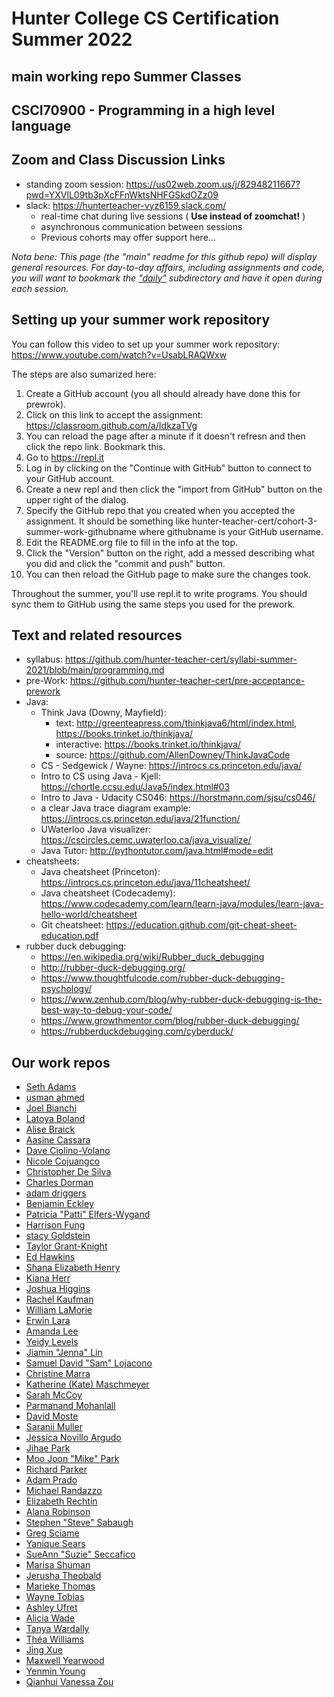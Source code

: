 # Hunter College CS Certification Summer 2022

## main working repo Summer Classes

## CSCI70900 - Programming in a high level language

## Zoom and Class Discussion Links
- standing zoom session: https://us02web.zoom.us/j/82948211667?pwd=YXVlL09tb3pXcFFnWktsNHFGSkdOZz09
- slack: https://hunterteacher-vyz6159.slack.com/
  - real-time chat during live sessions ( __Use instead of zoomchat!__ )
  - asynchronous communication between sessions
  - Previous cohorts may offer support here...

_Nota bene: This page (the "main" readme for this github repo) will display general resources. For day-to-day affairs, including assignments and code, you will want to bookmark the ["daily"](https://github.com/hunter-teacher-cert/csci70900-staging/tree/main/daily) subdirectory and have it open during each session._

## Setting up your summer work repository

You can follow this video to set up your summer work repository: https://www.youtube.com/watch?v=UsabLRAQWxw

The steps are also sumarized here:
1. Create a GitHub account (you all should already have done this for prewrok).
2. Click on this link to accept the assignment: https://classroom.github.com/a/IdkzaTVg
3. You can reload the page after a minute if it doesn't refresn and then click the repo link. Bookmark this.
4. Go to https://repl.it
5. Log in by clicking on the "Continue with GitHub" button to connect to your GitHub account.
6. Create a new repl and then click the "import from GitHub" button on    the upper right of the dialog.
7. Specify the GitHub repo that you created when you accepted the assignment. It should be something like hunter-teacher-cert/cohort-3-summer-work-githubname where githubname is your GitHub username.
8. Edit the README.org file to fill in the info at the top.
9. Click the "Version" button on the right, add a messed describing
   what you did and click the "commit and push" button.
10. You can then reload the GitHub page to make sure the changes took.

Throughout the summer, you'll use repl.it to write programs. You should sync them to GitHub using the same steps you used for the prework. 


## Text and related resources
- syllabus: https://github.com/hunter-teacher-cert/syllabi-summer-2021/blob/main/programming.md
- pre-Work: https://github.com/hunter-teacher-cert/pre-acceptance-prework
- Java:
  - Think Java (Downy, Mayfield):
    - text: http://greenteapress.com/thinkjava6/html/index.html, https://books.trinket.io/thinkjava/
    - interactive: https://books.trinket.io/thinkjava/
    - source: https://github.com/AllenDowney/ThinkJavaCode
  - CS - Sedgewick / Wayne: https://introcs.cs.princeton.edu/java/
  - Intro to CS using Java - Kjell: https://chortle.ccsu.edu/Java5/index.html#03
  - Intro to Java - Udacity CS046: https://horstmann.com/sjsu/cs046/
  - a clear Java trace diagram example: https://introcs.cs.princeton.edu/java/21function/
  - UWaterloo Java visualizer: https://cscircles.cemc.uwaterloo.ca/java_visualize/
  - Java Tutor: http://pythontutor.com/java.html#mode=edit
- cheatsheets:
  - Java cheatsheet (Princeton): https://introcs.cs.princeton.edu/java/11cheatsheet/
  - Java cheatsheet (Codecademy):  https://www.codecademy.com/learn/learn-java/modules/learn-java-hello-world/cheatsheet
  - Git cheatsheet: https://education.github.com/git-cheat-sheet-education.pdf
- rubber duck debugging:
  - https://en.wikipedia.org/wiki/Rubber_duck_debugging
  - http://rubber-duck-debugging.org/
  - https://www.thoughtfulcode.com/rubber-duck-debugging-psychology/
  - https://www.zenhub.com/blog/why-rubber-duck-debugging-is-the-best-way-to-debug-your-code/
  - https://www.growthmentor.com/blog/rubber-duck-debugging/
  - https://rubberduckdebugging.com/cyberduck/


## Our work repos

- [Seth Adams](NOTYET)
- [usman ahmed]()
- [Joel Bianchi](https://github.com/hunter-teacher-cert/cohort-3-summer-work-jabianchi)
- [Latoya Boland]()
- [Alise Braick](https://github.com/hunter-teacher-cert/cohort-3-summer-work-AliseBraick)
- [Aasine Cassara](https://github.com/hunter-teacher-cert/cohort-3-summer-work-acassara13)
- [Dave Ciolino-Volano](NOTYET)
- [Nicole Cojuangco](https://github.com/hunter-teacher-cert/cohort-3-summer-work-msCOJUANGCO)
- [Christopher De Silva](https://github.com/hunter-teacher-cert/cohort-3-summer-work-cdesilva2)
- [Charles Dorman](https://github.com/hunter-teacher-cert/cohort-3-summer-work-cdorman11)
- [adam driggers](https://github.com/hunter-teacher-cert/cohort-3-summer-work-awdriggs)
- [Benjamin Eckley](https://github.com/hunter-teacher-cert/cohort-3-summer-work-beckley1)
- [Patricia "Patti" Elfers-Wygand](https://github.com/hunter-teacher-cert/cohort-3-summer-work-pelfers21)
- [Harrison Fung](https://github.com/hunter-teacher-cert/cohort-3-summer-work-hfung8)
- [stacy Goldstein](https://github.com/hunter-teacher-cert/cohort-3-summer-work-sgoldstein11)
- [Taylor Grant-Knight](https://github.com/hunter-teacher-cert/cohort-3-summer-work-tgrantknight-1)
- [Ed Hawkins](https://github.com/hunter-teacher-cert/cohort-3-summer-work-ehawkins18)
- [Shana Elizabeth Henry](https://github.com/hunter-teacher-cert/cohort-3-summer-work-mathiskey)
- [Kiana Herr](https://github.com/hunter-teacher-cert/cohort-3-summer-work-herrkm)
- [Joshua Higgins](https://github.com/hunter-teacher-cert/cohort-3-summer-work-Mr-Higgins)
- [Rachel Kaufman](NOTYET)
- [William LaMorie](https://github.com/hunter-teacher-cert/cohort-3-summer-work-mrlamorie)
- [Erwin Lara](https://github.com/hunter-teacher-cert/cohort-3-summer-work-elara711)
- [Amanda Lee](https://github.com/hunter-teacher-cert/cohort-3-summer-work-AmaneWei)
- [Yeidy Levels](https://github.com/hunter-teacher-cert/cohort-3-summer-work-YLevels)
- [Jiamin "Jenna" Lin](https://github.com/hunter-teacher-cert/cohort-3-summer-work-jenna0704)
- [Samuel David "Sam" Lojacono](NOTYET)
- [Christine Marra](https://github.com/hunter-teacher-cert/cohort-3-summer-work-chrismarra21)
- [Katherine (Kate) Maschmeyer](https://github.com/hunter-teacher-cert/cohort-3-summer-work-Kmaschm)
- [Sarah McCoy](https://github.com/hunter-teacher-cert/cohort-3-summer-work-sarahkmccoy)
- [Parmanand Mohanlall](https://github.com/hunter-teacher-cert/cohort-3-summer-work-ParmanandM1)
- [David Moste](https://github.com/hunter-teacher-cert/cohort-3-summer-work-dmoste)
- [Saranii Muller](NOTYET)
- [Jessica Novillo Argudo](https://github.com/hunter-teacher-cert/cohort-3-summer-work-jnovillo)
- [Jihae Park](https://github.com/hunter-teacher-cert/cohort-3-summer-work-jpark-29)
- [Moo Joon "Mike" Park](https://github.com/hunter-teacher-cert/cohort-3-summer-work-michaelpark677)
- [Richard Parker](https://github.com/hunter-teacher-cert/cohort-3-summer-work-richparker718)
- [Adam Prado](https://github.com/hunter-teacher-cert/cohort-3-summer-work-AJP713)
- [Michael Randazzo](https://github.com/hunter-teacher-cert/cohort-3-summer-work-mikeinawall)
- [Elizabeth Rechtin](https://github.com/hunter-teacher-cert/cohort-3-summer-work-DrydenArt)
- [Alana Robinson](https://github.com/hunter-teacher-cert/cohort-3-summer-work-AlanaY11)
- [Stephen "Steve" Sabaugh](https://github.com/hunter-teacher-cert/cohort-3-summer-work-SAYbaw)
- [Greg Sciame](https://github.com/hunter-teacher-cert/cohort-3-summer-work-sciame)
- [Yanique Sears](https://github.com/hunter-teacher-cert/cohort-3-summer-work-ysears)
- [SueAnn "Suzie" Seccafico](https://github.com/hunter-teacher-cert/cohort-3-summer-work-ssecc001)
- [Marisa Shuman](https://github.com/hunter-teacher-cert/cohort-3-summer-work-Mshuman8)
- [Jerusha Theobald](https://github.com/hunter-teacher-cert/cohort-3-summer-work-jmtheo8)
- [Marieke Thomas](NOTYET)
- [Wayne Tobias](NOTYET)
- [Ashley Ufret](https://github.com/hunter-teacher-cert/cohort-3-summer-work-A-Ufret)
- [Alicia Wade](https://github.com/hunter-teacher-cert/cohort-3-summer-work-awade05)
- [Tanya Wardally](https://github.com/hunter-teacher-cert/cohort-3-summer-work-twardally)
- [Théa Williams](https://github.com/hunter-teacher-cert/cohort-3-summer-work-theawilliams19)
- [Jing Xue](https://github.com/hunter-teacher-cert/cohort-3-summer-work-jingxue8303)
- [Maxwell Yearwood](NOTYET)
- [Yenmin Young](https://github.com/hunter-teacher-cert/cohort-3-summer-work-yenminyoung)
- [Qianhui Vanessa Zou](NOTYET)
